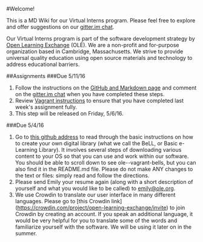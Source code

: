 #Welcome! 

This is a MD Wiki for our Virtual Interns program. Please feel free to explore and offer suggestions on our [gitter.im chat](https://gitter.im/open-learning-exchange/chat). 

Our Virtual Interns program is part of the software development strategy by [Open Learning Exchange](http://www.ole.org/) (OLÉ). We are a non-profit and for-purpose organization based in Cambridge, Massachusetts. We strive to provide universal quality education using open source materials and technology to address educational barriers. 

##Assignments
###Due 5/11/16
1. Follow the instructions on the [GitHub and Markdown page](pages/githubandmarkdown.md) and comment on the [gitter.im chat](https://gitter.im/open-learning-exchange/chat) when you have completed these steps.
2. Review [Vagrant instructions](pages/vagrant.md) to ensure that you have completed last week's assignment fully. 
3. This step will be released on Friday, 5/6/16.

###Due 5/4/16
1. Go to [this github address](https://github.com/dogi/ole--vagrant-bells) to read through the basic instructions on how to create your own digital library (what we call the BeLL, or Basic e-Learning Library). It involves several steps of downloading various content to your OS so that you can use and work within our software. You should be able to scroll down to see ole--vagrant-bells, but you can also find it in the README.md file. Please do not make ANY changes to the text or files: simply read and follow the directions.
2. Please send Emily your resume again (along with a short description of yourself and what you would like to be called) to emily@ole.org. 
3. We use Crowdin to translate our user interface in many different languages. Please go to [this Crowdin link] (https://crowdin.com/project/open-learning-exchange/invite) to join Crowdin by creating an account. If you speak an additional language, it would be very helpful for you to translate some of the words and familiarize yourself with the software. We will be using it later on in the summer.
